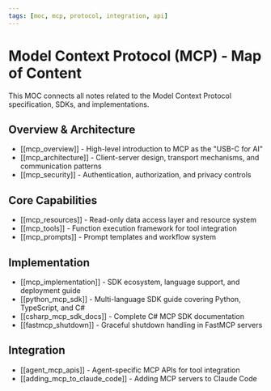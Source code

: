 ```yaml
---
tags: [moc, mcp, protocol, integration, api]
---
```

# Model Context Protocol (MCP) - Map of Content

This MOC connects all notes related to the Model Context Protocol specification, SDKs, and implementations.

## Overview & Architecture

- [[mcp_overview]] - High-level introduction to MCP as the "USB-C for AI"
- [[mcp_architecture]] - Client-server design, transport mechanisms, and communication patterns
- [[mcp_security]] - Authentication, authorization, and privacy controls

## Core Capabilities

- [[mcp_resources]] - Read-only data access layer and resource system
- [[mcp_tools]] - Function execution framework for tool integration
- [[mcp_prompts]] - Prompt templates and workflow system

## Implementation

- [[mcp_implementation]] - SDK ecosystem, language support, and deployment guide
- [[python_mcp_sdk]] - Multi-language SDK guide covering Python, TypeScript, and C#
- [[csharp_mcp_sdk_docs]] - Complete C# MCP SDK documentation
- [[fastmcp_shutdown]] - Graceful shutdown handling in FastMCP servers

## Integration

- [[agent_mcp_apis]] - Agent-specific MCP APIs for tool integration
- [[adding_mcp_to_claude_code]] - Adding MCP servers to Claude Code
